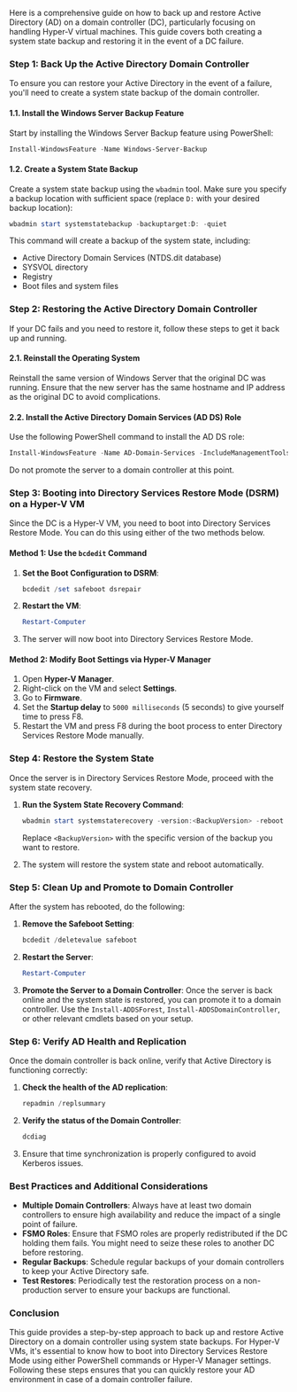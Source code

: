 Here is a comprehensive guide on how to back up and restore Active Directory (AD) on a domain controller (DC), particularly focusing on handling Hyper-V virtual machines. This guide covers both creating a system state backup and restoring it in the event of a DC failure.

### Step 1: Back Up the Active Directory Domain Controller

To ensure you can restore your Active Directory in the event of a failure, you'll need to create a system state backup of the domain controller.

#### 1.1. **Install the Windows Server Backup Feature**

Start by installing the Windows Server Backup feature using PowerShell:
```powershell
Install-WindowsFeature -Name Windows-Server-Backup
```

#### 1.2. **Create a System State Backup**

Create a system state backup using the `wbadmin` tool. Make sure you specify a backup location with sufficient space (replace `D:` with your desired backup location):
```powershell
wbadmin start systemstatebackup -backuptarget:D: -quiet
```

This command will create a backup of the system state, including:
- Active Directory Domain Services (NTDS.dit database)
- SYSVOL directory
- Registry
- Boot files and system files

### Step 2: Restoring the Active Directory Domain Controller

If your DC fails and you need to restore it, follow these steps to get it back up and running.

#### 2.1. **Reinstall the Operating System**

Reinstall the same version of Windows Server that the original DC was running. Ensure that the new server has the same hostname and IP address as the original DC to avoid complications.

#### 2.2. **Install the Active Directory Domain Services (AD DS) Role**

Use the following PowerShell command to install the AD DS role:
```powershell
Install-WindowsFeature -Name AD-Domain-Services -IncludeManagementTools
```

Do not promote the server to a domain controller at this point.

### Step 3: Booting into Directory Services Restore Mode (DSRM) on a Hyper-V VM

Since the DC is a Hyper-V VM, you need to boot into Directory Services Restore Mode. You can do this using either of the two methods below.

#### Method 1: Use the `bcdedit` Command

1. **Set the Boot Configuration to DSRM**:
   ```powershell
   bcdedit /set safeboot dsrepair
   ```

2. **Restart the VM**:
   ```powershell
   Restart-Computer
   ```

3. The server will now boot into Directory Services Restore Mode.

#### Method 2: Modify Boot Settings via Hyper-V Manager

1. Open **Hyper-V Manager**.
2. Right-click on the VM and select **Settings**.
3. Go to **Firmware**.
4. Set the **Startup delay** to `5000 milliseconds` (5 seconds) to give yourself time to press F8.
5. Restart the VM and press F8 during the boot process to enter Directory Services Restore Mode manually.

### Step 4: Restore the System State

Once the server is in Directory Services Restore Mode, proceed with the system state recovery.

1. **Run the System State Recovery Command**:
   ```powershell
   wbadmin start systemstaterecovery -version:<BackupVersion> -reboot
   ```
   Replace `<BackupVersion>` with the specific version of the backup you want to restore.

2. The system will restore the system state and reboot automatically.

### Step 5: Clean Up and Promote to Domain Controller

After the system has rebooted, do the following:

1. **Remove the Safeboot Setting**:
   ```powershell
   bcdedit /deletevalue safeboot
   ```

2. **Restart the Server**:
   ```powershell
   Restart-Computer
   ```

3. **Promote the Server to a Domain Controller**:
   Once the server is back online and the system state is restored, you can promote it to a domain controller. Use the `Install-ADDSForest`, `Install-ADDSDomainController`, or other relevant cmdlets based on your setup.

### Step 6: Verify AD Health and Replication

Once the domain controller is back online, verify that Active Directory is functioning correctly:
1. **Check the health of the AD replication**:
   ```powershell
   repadmin /replsummary
   ```

2. **Verify the status of the Domain Controller**:
   ```powershell
   dcdiag
   ```

3. Ensure that time synchronization is properly configured to avoid Kerberos issues.

### Best Practices and Additional Considerations

- **Multiple Domain Controllers**: Always have at least two domain controllers to ensure high availability and reduce the impact of a single point of failure.
- **FSMO Roles**: Ensure that FSMO roles are properly redistributed if the DC holding them fails. You might need to seize these roles to another DC before restoring.
- **Regular Backups**: Schedule regular backups of your domain controllers to keep your Active Directory safe.
- **Test Restores**: Periodically test the restoration process on a non-production server to ensure your backups are functional.

### Conclusion

This guide provides a step-by-step approach to back up and restore Active Directory on a domain controller using system state backups. For Hyper-V VMs, it's essential to know how to boot into Directory Services Restore Mode using either PowerShell commands or Hyper-V Manager settings. Following these steps ensures that you can quickly restore your AD environment in case of a domain controller failure.
